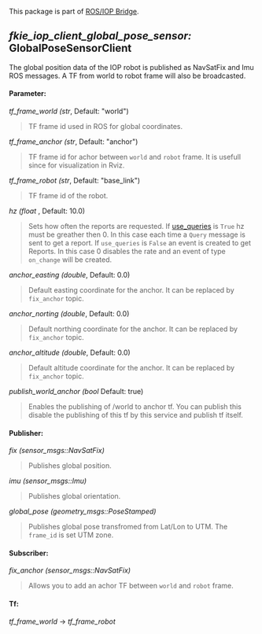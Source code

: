 This package is part of [ROS/IOP Bridge](https://github.com/fkie/iop_core/blob/master/README.md).


## _fkie_iop_client_global_pose_sensor:_ GlobalPoseSensorClient

The global position data of the IOP robot is published as NavSatFix and Imu ROS messages. A TF from world to robot frame will also be broadcasted.

#### Parameter:

_tf_frame_world (str_, Default: "world")

> TF frame id used in ROS for global coordinates.

_tf_frame_anchor (str_, Default: "anchor")

> TF frame id for achor between `world` and `robot` frame. It is usefull since for visualization in Rviz.

_tf_frame_robot (str_, Default: "base_link")

> TF frame id of the robot.

_hz (float_ , Default: 10.0)

> Sets how often the reports are requested. If [use_queries](https://github.com/fkie/iop_core/blob/master/fkie_iop_ocu_slavelib/README.md#parameter) is ```True``` hz must be greather then 0. In this case each time a ```Query``` message is sent to get a report. If ```use_queries``` is ```False``` an event is created to get Reports. In this case 0 disables the rate and an event of type ```on_change``` will be created.

_anchor_easting (double_, Default: 0.0)

> Default easting coordinate for the anchor. It can be replaced by `fix_anchor` topic.

_anchor_norting (double_, Default: 0.0)

> Default northing coordinate for the anchor. It can be replaced by `fix_anchor` topic.

_anchor_altitude (double_, Default: 0.0)

> Default altitude coordinate for the anchor. It can be replaced by `fix_anchor` topic.

_publish_world_anchor (bool_ Default: true)

> Enables the publishing of /world to anchor tf. You can publish this disable the publishing of this tf by this service and publish tf itself.

#### Publisher:

_fix (sensor_msgs::NavSatFix)_

> Publishes global position.

_imu (sensor_msgs::Imu)_

> Publishes global orientation.

_global_pose (geometry_msgs::PoseStamped)_

> Publishes global pose transfromed from Lat/Lon to UTM. The `frame_id` is set UTM zone.

#### Subscriber:

_fix_anchor (sensor_msgs::NavSatFix)_

> Allows you to add an achor TF between `world` and `robot` frame.

#### Tf:

_tf_frame_world_ -> _tf_frame_robot_

